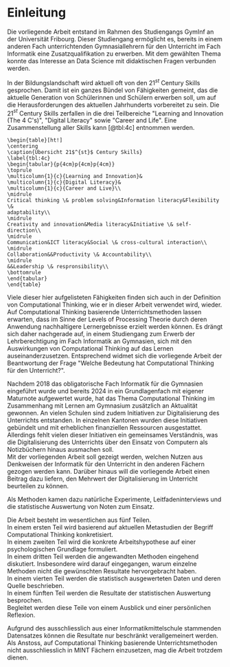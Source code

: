 # Einleitung

Die vorliegende Arbeit entstand im Rahmen des Studiengangs GymInf an der
Universität Fribourg. Dieser Studiengang ermöglicht es, bereits in einem
anderen Fach unterrichtenden Gymnasiallehrern für den Unterricht
im Fach Informatik eine Zusatzqualifikation zu erwerben. 
Mit dem gewählten Thema konnte das Interesse an Data Science mit
didaktischen Fragen verbunden werden.

In der Bildungslandschaft wird aktuell oft von den 21$^{st}$ Century Skills
gesprochen. Damit ist ein ganzes Bündel von Fähigkeiten gemeint, das die
aktuelle Generation von Schülerinnen und Schülern erwerben soll, um auf
die Herausforderungen des aktuellen Jahrhunderts vorbereitet zu sein.
Die 21$^{st}$ Century Skills zerfallen in die drei Teilbereiche "Learning and
Innovation (The 4 C's)", "Digital Literacy" sowie "Career and Life".
Eine Zusammenstellung aller Skills kann [@tbl:4c] entnommen werden.

```{=latex}
\begin{table}[ht!]
\centering
\caption{Übersicht 21$^{st}$ Century Skills}
\label{tbl:4c}
\begin{tabular}{p{4cm}p{4cm}p{4cm}}
\toprule
\multicolumn{1}{c}{Learning and Innovation}&
\multicolumn{1}{c}{Digital Literacy}&
\multicolumn{1}{c}{Career and Live}\\
\midrule
Critical thinking \& problem solving&Information literacy&Flexibility \&
adaptability\\
\midrule
Creativity and innovation&Media literacy&Initiative \& self-direction\\
\midrule
Communication&ICT literacy&Social \& cross-cultural interaction\\
\midrule
Collaboration&&Productivity \& Accountability\\
\midrule
&&Leadership \& respronsibility\\
\bottomrule
\end{tabular}
\end{table}
```

Viele dieser hier aufgelisteten Fähigkeiten finden sich auch in der
Definition von Computational Thinking, wie er in dieser Arbeit
verwendet wird, wieder. 
Auf Computational Thinking basierende Unterrichtsmethoden lassen
erwarten, dass im Sinne der Levels of Processing Theorie durch deren
Anwendung nachhaltigere Lernergebnisse erzielt werden können.
Es drängt sich daher nachgerade auf, in einem
Studiengang zum Erwerb der Lehrberechtigung im Fach Informatik an
Gymnasien, sich mit den Auswirkungen von Computational Thinking auf das
Lernen auseinanderzusetzen. Entsprechend widmet sich die vorliegende
Arbeit der Beantwortung der Frage "Welche Bedeutung hat Computational
Thinking für den Unterricht?".

Nachdem 2018 das obligatorische Fach Informatik für die Gymnasien
eingeführt wurde und bereits 2024 in ein Grundlagenfach mit eigener
Maturnote aufgewertet wurde, hat das Thema Computational Thinking im
Zusammenhang mit Lernen am Gymnasium zusätzlich an Aktualität gewonnen.
An vielen
Schulen sind zudem Initiativen zur Digitalisierung des Unterrichts
entstanden. In einzelnen Kantonen wurden diese Initiativen gebündelt und
mit erheblichen finanziellen Ressourcen ausgestattet.  
Allerdings fehlt vielen dieser Initiativen ein gemeinsames Verständnis,
was die Digitalisierung des Unterrichts über den Einsatz von Computern
als Notizbüchern hinaus ausmachen soll.  
Mit der vorliegenden Arbeit soll
gezeigt werden, welchen Nutzen aus Denkweisen der Informatik für den
Unterricht in den anderen Fächern gezogen werden kann. Darüber hinaus
will die vorliegende Arbeit 
einen Beitrag dazu liefern, den Mehrwert der Digitalisierung im
Unterricht beurteilen zu können.  

Als Methoden kamen dazu natürliche Experimente, Leitfadeninterviews und
die statistische Auswertung von Noten zum Einsatz.

Die Arbeit besteht im wesentlichen aus fünf Teilen.  
In einem ersten Teil wird basierend auf aktuellen Metastudien der Begriff
Computational Thinking konkretisiert.  
In einem zweiten Teil wird die konkrete Arbeitshypothese auf einer
psychologischen Grundlage formuliert.  
In einem dritten Teil werden die angewandten Methoden eingehend diskutiert.
Insbesondere wird darauf eingegangen, warum einzelne Methoden nicht die
gewünschten Resultate hervorgebracht haben.  
In einem vierten Teil werden die statistisch ausgewerteten Daten und
deren Quelle beschrieben.  
In einem fünften Teil werden die Resultate der statistischen Auswertung
besprochen.  
Begleitet werden diese Teile von einem Ausblick und einer persönlichen
Reflexion.

Aufgrund des ausschliesslich aus einer Informatikmittelschule stammenden
Datensatzes können die Resultate nur beschränkt verallgemeinert werden.
Als Anstoss, auf Computational Thinking basierende Unterrichtsmethoden
nicht ausschliesslich in MINT Fächern einzusetzen, mag die Arbeit
trotzdem dienen.
